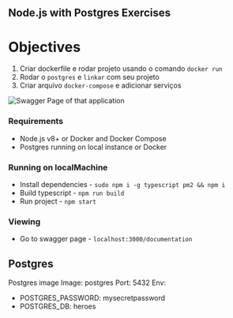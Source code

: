 ## Node.js with Postgres Exercises

# Objectives

1. Criar dockerfile e rodar projeto usando o comando `docker run`
2. Rodar o `postgres` e `linkar` com seu projeto
3. Criar arquivo `docker-compose` e adicionar serviços


<img
    src="https://i.imgur.com/jUeBAiH.png"
    alt="Swagger Page of that application"
    title="Swagger Page of that application" />

### Requirements

* Node.js v8+ or Docker and Docker Compose
* Postgres running on local instance or Docker

### Running on localMachine

* Install dependencies - `sudo npm i -g typescript pm2 && npm i`
* Build typescript - `npm run build`
* Run project - `npm start`

### Viewing

* Go to swagger page - `localhost:3000/documentation`

## Postgres 

Postgres image
Image: postgres
Port: 5432
Env:
- POSTGRES_PASSWORD: mysecretpassword
- POSTGRES_DB: heroes

